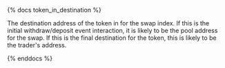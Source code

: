 {% docs token_in_destination %}

The destination address of the token in for the swap index. If this is the initial withdraw/deposit event interaction, it is likely to be the pool address for the swap. If this is the final destination for the token, this is likely to be the trader's address.

{% enddocs %}